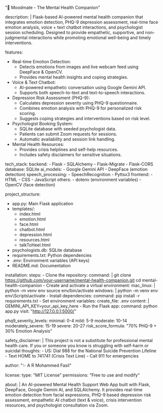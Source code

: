 "🧠 Moodmate - The Mental Health Companion"

description: |
  Flask-based AI-powered mental health companion that integrates emotion detection, 
  PHQ-9 depression assessment, real-time face emotion analysis, voice + text chatbot 
  interactions, and psychologist session scheduling. Designed to provide empathetic, 
  supportive, and non-judgmental interactions while promoting emotional well-being 
  and timely interventions.

features:
  - Real-time Emotion Detection:
      - Detects emotions from images and live webcam feed using DeepFace & OpenCV.
      - Provides mental health insights and coping strategies.
  - Voice & Text Chatbot:
      - AI-powered empathetic conversation using Google Gemini API.
      - Supports both speech-to-text and text-to-speech interactions.
  - Depression Risk Assessment (PHQ-9):
      - Calculates depression severity using PHQ-9 questionnaire.
      - Combines emotion analysis with PHQ-9 for personalized risk scoring.
      - Suggests coping strategies and interventions based on risk level.
  - Psychologist Booking System:
      - SQLite database with seeded psychologist data.
      - Patients can submit Zoom requests for sessions.
      - Automatic availability and session link handling.
  - Mental Health Resources:
      - Provides crisis helplines and self-help resources.
      - Includes safety disclaimers for sensitive situations.

tech_stack:
  backend: 
    - Flask
    - SQLAlchemy
    - Flask-Migrate
    - Flask-CORS
  database: SQLite
  ai_models: 
    - Google Gemini API
    - DeepFace (emotion detection)
  speech_processing:
    - SpeechRecognition
    - Pyttsx3
  frontend: 
    - HTML
    - CSS
    - JavaScript
  others: 
    - dotenv (environment variables)
    - OpenCV (face detection)

project_structure:
  - app.py: Main Flask application
  - templates/:
      - index.html
      - emotion.html
      - face.html
      - chatbot.html
      - depression.html
      - resources.html
      - talkToHeel.html
  - psychologists.db: SQLite database
  - requirements.txt: Python dependencies
  - .env: Environment variables (API keys)
  - README.md: Documentation

installation:
  steps:
    - Clone the repository:
        command: |
          git clone https://github.com/your-username/mental-health-companion.git
          cd mental-health-companion
    - Create and activate a virtual environment:
        mac_linux: |
          python -m venv env
          source env/bin/activate
        windows: |
          python -m venv env
          env\Scripts\activate
    - Install dependencies:
        command: pip install -r requirements.txt
    - Set environment variables:
        create_file: .env
        content: |
          GEMINI_API_KEY=your_api_key_here
    - Run the Flask app:
        command: python app.py
        visit: "http://127.0.0.1:5000/"

phq9_severity_levels:
  minimal: 0-4
  mild: 5-9
  moderate: 10-14
  moderately_severe: 15-19
  severe: 20-27
  risk_score_formula: "70% PHQ-9 + 30% Emotion Analysis"

safety_disclaimer: |
  This project is not a substitute for professional mental health care.
  If you or someone you know is struggling with self-harm or suicidal thoughts:
    - US: Dial 988 for the National Suicide Prevention Lifeline
    - Text HOME to 741741 (Crisis Text Line)
    - Call 911 for emergencies

author: "✨ A R Mohammed Fasil"

license:
  type: "MIT License"
  permissions: "Free to use and modify"

about: |
  An AI-powered Mental Health Support Web App built with Flask, DeepFace, 
  Google Gemini AI, and SQLAlchemy. It provides real-time emotion detection 
  from facial expressions, PHQ-9 based depression risk assessment, empathetic 
  AI chatbot (text & voice), crisis intervention resources, and psychologist 
  consultation via Zoom.


